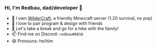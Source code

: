 ### Hi, I'm Redbau, dad/developer 👋
- 🌱 I own [WilderCraft](https://wildercraft.net), a friendly Minecraft server (1.20 survival, no pvp)
- 👯 I love to pair program & design with friends
- 🌲 Let's take a break and go for a hike with the family!
- 📫 Find me on Discord: `redbau#0816`
- 😄 Pronouns: he/him
